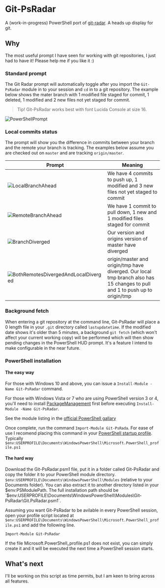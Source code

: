 # Git-PsRadar

A (work-in-progress) PowerShell port of [git-radar](https://github.com/michaeldfallen/git-radar). A heads up display for git.

## Why

The most useful prompt I have seen for working with git repositories, I just had to have it! Please help me if you like it :)

### Standard prompt

The Git Radar prompt will automatically toggle after you import the `Git-PsRadar` module in to your session and `cd` in to a git repository. The example below shows the mater branch with 1 modified file staged for commit, 1 deleted, 1 modified and 2 new files not yet staged for commit.

> Tip! Git-PsRadar works best with font Lucida Console at size 16.

![PowerShellPrompt]

### Local commits status

The prompt will show you the difference in commits between your branch and the
remote your branch is tracking. The examples below assume you are checked out on
`master` and are tracking `origin/master`.

Prompt              | Meaning
--------------------|--------
![LocalBranchAhead]  | We have 4 commits to push up, 1 modified and 3 new files not yet staged to commit
![RemoteBranchAhead] | We have 1 commit to pull down, 1 new and 1 modified files staged for commit
![BranchDiverged] | Our version and origins version of master have diverged
![BothRemotesDivergedAndLocalDiverged] | origin/master and origin/tmp have diverged. Our local tmp branch also has 15 changes to pull and 1 to push up to origin/tmp

### Background fetch

When entering a git repository at the command line, Git-PsRadar will place a 0 length file in your `.git` directory called `lastupdatetime`. If the modified date shows it's older than 5 minutes, a background `git fetch` (which won't affect your current working copy) will be performed which will then show pending changes in the PowerShell HUD prompt. It's a feature I intend to make configurable in the near future.

### PowerShell installation

#### The easy way

For those with Windows 10 and above, you can issue a `Install-Module -Name Git-PsRadar` command.

For those with Windows Vista or 7 who are using PowerShell version 3 or 4, you'll need to install [PackageManagement](http://go.microsoft.com/fwlink/?LinkID=746217&clcid=0x409) first before executing `Install-Module -Name Git-PsRadar`.

See the module listing in the [official PowerShell gallary](https://www.powershellgallery.com/packages/Git-PsRadar/)

Once complete, run the command `Import-Module Git-PsRada`. For ease of use I recomend placing this command in your [PowerShell startup profile](https://technet.microsoft.com/en-us/library/bb613488(v=vs.85).aspx). Typically `$env:USERPROFILE\Documents\WindowsPowerShell\Microsoft.PowerShell_profile.ps1`

#### The hard way  

Download the Git-PsRadar.psm1 file, put it in a folder called Git-PsRadar and copy the folder it to your PowerShell module directory. `$env:USERPROFILE\Documents\WindowsPowerShell\Modules` (relative to your Documents folder). You can also extract it to another directory listed in your $env:PSModulePath. The full installation path should be `$env:USERPROFILE\Documents\WindowsPowerShell\Modules\Git-PsRadar\Git.PsRadar.psm1`.

Assuming you want Git-PsRadar to be avilable in every PowerShell session, open your profile script located at `$env:USERPROFILE\Documents\WindowsPowerShell\Microsoft.PowerShell_profile.ps1` and add the following line.

`Import-Module Git-PsRadar`

If the file Microsoft.PowerShell_profile.ps1 does not exist, you can simply create it and it will be executed the next time a PowerShell session starts.

## What's next

I'll be working on this script as time permits, but I am keen to bring across all features.


[PowerShellPrompt]: https://raw.githubusercontent.com/vincpa/git-psradar/master/images/basic-usage.png
[LocalBranchAhead]: https://raw.githubusercontent.com/vincpa/git-psradar/master/images/local-branch-ahead.PNG
[RemoteBranchAhead]: https://raw.githubusercontent.com/vincpa/git-psradar/master/images/remote-branch-ahead.PNG
[BranchDiverged]: https://raw.githubusercontent.com/vincpa/git-psradar/master/images/remote-local-diverged.PNG
[BothRemotesDivergedAndLocalDiverged]: https://raw.githubusercontent.com/vincpa/git-psradar/master/images/gitps-remote-branch-remote-origin-diverged-changes-to-pull-down.PNG



